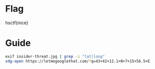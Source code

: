 # Flag
hsctf{nice}

# Guide

```bash
exif insider-threat.jpg | grep -i "lat|long"
xdg-open https://letmegooglethat.com/?q=43+42+12.1+N+7+15+56.5+E
```

